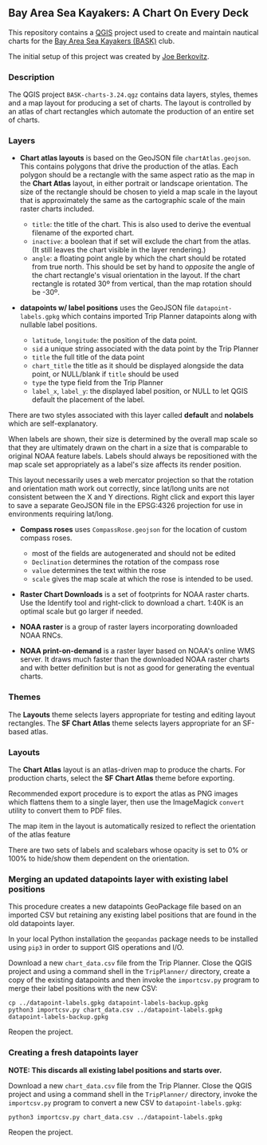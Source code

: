## Bay Area Sea Kayakers: A Chart On Every Deck

This repository contains a [QGIS](https://qgis.org) project used to create and maintain nautical charts for the [Bay Area Sea Kayakers (BASK)](https://bask.org) club.

The initial setup of this project was created by [Joe Berkovitz](https://github.com/joeberkovitz).

### Description

The QGIS project `BASK-charts-3.24.qgz` contains data layers, styles, themes and a map layout for producing a set of charts. The layout is controlled by an atlas of chart rectangles which automate the production of an entire set of charts.

### Layers

- **Chart atlas layouts** is based on the GeoJSON file `chartAtlas.geojson`. This contains polygons that drive the production of the atlas. Each polygon should be a rectangle with the same aspect ratio as the map in the **Chart Atlas** layout, in either portrait or landscape orientation. The size of the rectangle should be chosen to yield a map scale in the layout that is approximately the same as the cartographic scale of the main raster charts included.

  - `title`: the title of the chart. This is also used to derive the eventual filename of the exported chart.
  - `inactive`: a boolean that if set will exclude the chart from the atlas. (It still leaves the chart visible in the layer rendering.)
  - `angle`: a floating point angle by which the chart should be rotated from true north. This should be set by hand to *opposite* the angle of the chart rectangle's visual orientation in the layout. If the chart rectangle is rotated 30º from vertical, than the map rotation should be -30º.

- **datapoints w/ label positions** uses the GeoJSON file `datapoint-labels.gpkg` which contains imported Trip Planner datapoints along with nullable label positions.
  -  `latitude`, `longitude`: the position of the data point.
  -  `sid` a unique string associated with the data point by the Trip Planner
  -  `title` the full title of the data point
  -  `chart_title` the title as it should be displayed alongside the data point, or NULL/blank if `title` should be used
  -  `type` the type field from the Trip Planner
  -  `label_x`, `label_y`: the displayed label position, or NULL to let QGIS default the placement of the label.
 
There are two styles associated with this layer called **default** and **nolabels** which are self-explanatory.

When labels are shown, their size is determined by the overall map scale so that they are ultimately drawn on the chart in a size that is comparable to original NOAA feature labels. Labels should always be repositioned with the map scale set appropriately as a label's size affects its render position.

This layout necessarily uses a web mercator projection so that the rotation and orientation math work out correctly, since lat/long units are not consistent between the X and Y directions. Right click and export this layer to save a separate GeoJSON file in the EPSG:4326 projection for use in environments requiring lat/long.

- **Compass roses** uses `CompassRose.geojson` for the location of custom compass roses.
  - most of the fields are autogenerated and should not be edited
  - `Declination` determines the rotation of the compass rose
  - `value` determines the text within the rose
  - `scale` gives the map scale at which the rose is intended to be used.

- **Raster Chart Downloads** is a set of footprints for NOAA raster charts. Use the Identify tool and right-click to download a chart. 1:40K is an optimal scale but go larger if needed.

- **NOAA raster** is a group of raster layers incorporating downloaded NOAA RNCs.

- **NOAA print-on-demand** is a raster layer based on NOAA's online WMS server. It draws much faster than the downloaded NOAA raster charts and with better definition but is not as good for generating the eventual charts.

### Themes

The **Layouts** theme selects layers appropriate for testing and editing layout rectangles.
The **SF Chart Atlas** theme selects layers appropriate for an SF-based atlas.

### Layouts

The **Chart Atlas** layout is an atlas-driven map to produce the charts. For production charts, select the **SF Chart Atlas** theme before exporting.

Recommended export procedure is to export the atlas as PNG images which flattens them to a single layer, then use the ImageMagick `convert` utility to convert them to PDF files.

The map item in the layout is automatically resized to reflect the orientation of the atlas feature

There are two sets of labels and scalebars whose opacity is set to 0% or 100% to hide/show them dependent on the orientation.

### Merging an updated datapoints layer with existing label positions

This procedure creates a new datapoints GeoPackage file based on an imported CSV but retaining any existing label positions that are found in the old datapoints layer.

In your local Python installation the `geopandas` package needs to be installed using `pip3` in order to support GIS operations and I/O.

Download a new `chart_data.csv` file from the Trip Planner. Close the QGIS project and using a command shell in the `TripPlanner/` directory, create a copy of the existing datapoints and then invoke the `importcsv.py` program to merge their label positions with the new CSV:

```
cp ../datapoint-labels.gpkg datapoint-labels-backup.gpkg
python3 importcsv.py chart_data.csv ../datapoint-labels.gpkg datapoint-labels-backup.gpkg
```

Reopen the project.

### Creating a fresh datapoints layer

**NOTE: This discards all existing label positions and starts over.**

Download a new `chart_data.csv` file from the Trip Planner. Close the QGIS project and using a command shell in the `TripPlanner/` directory, invoke the `importcsv.py` program to convert a new CSV to `datapoint-labels.gpkg`:

```
python3 importcsv.py chart_data.csv ../datapoint-labels.gpkg
```

Reopen the project.

